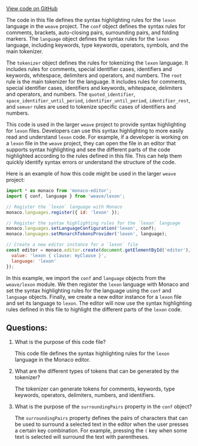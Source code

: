 [View code on GitHub](https://github.com/wandb/weave/weave/frontend/assets/lexon.10c18048.js.map)

The code in this file defines the syntax highlighting rules for the `lexon` language in the `weave` project. The `conf` object defines the syntax rules for comments, brackets, auto-closing pairs, surrounding pairs, and folding markers. The `language` object defines the syntax rules for the `lexon` language, including keywords, type keywords, operators, symbols, and the main tokenizer.

The `tokenizer` object defines the rules for tokenizing the `lexon` language. It includes rules for comments, special identifier cases, identifiers and keywords, whitespace, delimiters and operators, and numbers. The `root` rule is the main tokenizer for the language. It includes rules for comments, special identifier cases, identifiers and keywords, whitespace, delimiters and operators, and numbers. The `quoted_identifier`, `space_identifier_until_period`, `identifier_until_period`, `identifier_rest`, and `semver` rules are used to tokenize specific cases of identifiers and numbers.

This code is used in the larger `weave` project to provide syntax highlighting for `lexon` files. Developers can use this syntax highlighting to more easily read and understand `lexon` code. For example, if a developer is working on a `lexon` file in the `weave` project, they can open the file in an editor that supports syntax highlighting and see the different parts of the code highlighted according to the rules defined in this file. This can help them quickly identify syntax errors or understand the structure of the code. 

Here is an example of how this code might be used in the larger `weave` project:

```javascript
import * as monaco from 'monaco-editor';
import { conf, language } from 'weave/lexon';

// Register the `lexon` language with Monaco
monaco.languages.register({ id: 'lexon' });

// Register the syntax highlighting rules for the `lexon` language
monaco.languages.setLanguageConfiguration('lexon', conf);
monaco.languages.setMonarchTokensProvider('lexon', language);

// Create a new editor instance for a `lexon` file
const editor = monaco.editor.create(document.getElementById('editor'), {
  value: 'lexon { clause: myClause }',
  language: 'lexon'
});
```

In this example, we import the `conf` and `language` objects from the `weave/lexon` module. We then register the `lexon` language with Monaco and set the syntax highlighting rules for the language using the `conf` and `language` objects. Finally, we create a new editor instance for a `lexon` file and set its language to `lexon`. The editor will now use the syntax highlighting rules defined in this file to highlight the different parts of the `lexon` code.
## Questions: 
 1. What is the purpose of this code file?
    
    This code file defines the syntax highlighting rules for the `lexon` language in the Monaco editor.

2. What are the different types of tokens that can be generated by the tokenizer?
    
    The tokenizer can generate tokens for comments, keywords, type keywords, operators, delimiters, numbers, and identifiers.

3. What is the purpose of the `surroundingPairs` property in the `conf` object?
    
    The `surroundingPairs` property defines the pairs of characters that can be used to surround a selected text in the editor when the user presses a certain key combination. For example, pressing the `(` key when some text is selected will surround the text with parentheses.